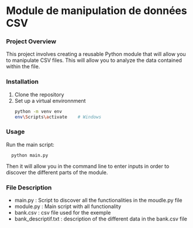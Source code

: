 # Module de manipulation de données CSV

### Project Overview

This project involves creating a reusable Python module that will allow you to manipulate CSV files.
This will allow you to analyze the data contained within the file.

### Installation

1. Clone the repository
2. Set up a virtual environnment
   ```bash
   python -m venv env
   env\Scripts\activate    # Windows

### Usage

Run the main script:
```
  python main.py
```
Then it will allow you in the command line to enter inputs in order to discover the different parts of the module.

### File Description

- main.py : Script to discover all the functionalities in the moudle.py file
- module.py : Main script with all functionality
- bank.csv : csv file used for the exemple
- bank_descriptif.txt : description of the different data in the bank.csv file



